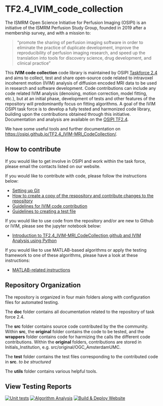 # TF2.4_IVIM_code_collection

The ISMRM Open Science Initiative for Perfusion Imaging (OSIPI) is an initiative of the ISMRM Perfusion Study Group, founded in 2019 after a membership survey, and with a mission to: 

>“promote the sharing of perfusion imaging software in order to eliminate the practice of duplicate development, improve the reproducibility of perfusion imaging research, and speed up the translation into tools for discovery science, drug development, and clinical practice”

This **IVIM code collection** code library is maintained by OSIPI [Taskforce 2.4](https://osipi.ismrm.org/task-forces/task-force-2-4/) and aims to collect, test and share open-source code related to intravoxel incoherent motion (IVIM) analysis of diffusion encoded MRI data to be used in research and software development. Code contributions can include any code related IVIM analysis (denoising, motion correction, model fitting, etc.), but at an initial phase, development of tests and other features of the repository will predominantly focus on fitting algorithms. A goal of the IVIM OSIPI task force is to develop a fully tested and harmonized code library, building upon the contributions obtained through this initiative. Documentation and analysis are available on the [OSIPI TF2.4](https://osipi.github.io/TF2.4_IVIM-MRI_CodeCollection/).

We have some useful tools and further documentation on https://osipi.github.io/TF2.4_IVIM-MRI_CodeCollection/.

## How to contribute

If you would like to get involve in OSIPI and work within the task force, please email the contacts listed on our website.

If you would like to contribute with code, please follow the instructions below:

*   [Setting up Git](doc/setting_up_git.md)
*   [How to create a copy of the respository and contribute changes to the repository](doc/create_local_copy_of_repository.md)
*   [Guidelines for IVIM code contribution](doc/guidelines_for_contributions.md)
*   [Guidelines to creating a test file](doc/creating_test.md) 

If you would like to use code from the repository and/or are new to Github or IVIM, please see the jupyter notebook below:
*   [Introduction to TF2.4_IVIM-MRI_CodeCollection github and IVIM Analysis using Python](doc/Introduction_to_TF24_IVIM-MRI_CodeCollection_github_and_IVIM_Analysis_using_Python.ipynb)

If you would like to use MATLAB-based algorithms or apply the testing framework to one of these algorithms, please have a look at these instructions:
* [MATLAB-related instructions](doc/matlab_instructions.md)

## Repository Organization

The repository is organized in four main folders along with configuration files for automated testing. 

The **doc** folder contains all documentation related to the repository of task force 2.4.

The **src** folder contains source code contributed by the the community. Within **src**, the **original** folder contains the code to be tested, and the **wrappers** folder contains code for harmizing the calls the different code contributions. Within the **original** folders, contributions are stored in Initials_Institution, e.g. src/original/OGC_AmsterdamUMC.

The **test** folder contains the test files corresponding to the contributed code in **src**. *to be structured*

The **utils** folder contains various helpful tools.

## View Testing Reports
[![Unit tests](https://github.com/OSIPI/TF2.4_IVIM-MRI_CodeCollection/actions/workflows/unit_test.yml/badge.svg?branch=main)](https://github.com/OSIPI/TF2.4_IVIM-MRI_CodeCollection/actions/workflows/unit_test.yml)
[![Algorithm Analysis](https://github.com/OSIPI/TF2.4_IVIM-MRI_CodeCollection/actions/workflows/analysis.yml/badge.svg?branch=main)](https://github.com/OSIPI/TF2.4_IVIM-MRI_CodeCollection/actions/workflows/analysis.yml)
[![Build & Deploy Website](https://github.com/OSIPI/TF2.4_IVIM-MRI_CodeCollection/actions/workflows/website.yml/badge.svg?branch=main)](https://github.com/OSIPI/TF2.4_IVIM-MRI_CodeCollection/actions/workflows/website.yml)
